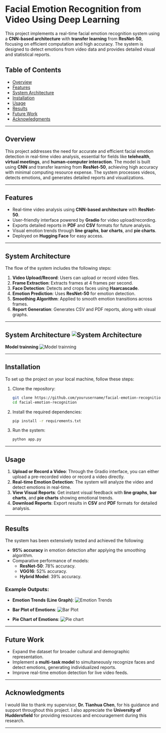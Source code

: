 # **Facial Emotion Recognition from Video Using Deep Learning**

This project implements a real-time facial emotion recognition system using a **CNN-based architecture** with **transfer learning** from **ResNet-50**, focusing on efficient computation and high accuracy. The system is designed to detect emotions from video data and provides detailed visual and statistical reports.

## **Table of Contents**
- [Overview](#overview)
- [Features](#features)
- [System Architecture](#system-architecture)
- [Installation](#installation)
- [Usage](#usage)
- [Results](#results)
- [Future Work](#future-work)
- [Acknowledgments](#acknowledgments)

---

## **Overview**
This project addresses the need for accurate and efficient facial emotion detection in real-time video analysis, essential for fields like **telehealth**, **virtual meetings**, and **human-computer interaction**. The model is built using **CNN** and transfer learning from **ResNet-50**, achieving high accuracy with minimal computing resource expense. The system processes videos, detects emotions, and generates detailed reports and visualizations.

---

## **Features**
- Real-time video analysis using **CNN-based architecture** with **ResNet-50**.
- User-friendly interface powered by **Gradio** for video upload/recording.
- Exports detailed reports in **PDF** and **CSV** formats for future analysis.
- Visual emotion trends through **line graphs**, **bar charts**, and **pie charts**.
- Deployed on **Hugging Face** for easy access.

---

## **System Architecture**
The flow of the system includes the following steps:
1. **Video Upload/Record**: Users can upload or record video files.
2. **Frame Extraction**: Extracts frames at 4 frames per second.
3. **Face Detection**: Detects and crops faces using **Haarcascade**.
4. **Emotion Prediction**: Uses **ResNet-50** for emotion detection.
5. **Smoothing Algorithm**: Applied to smooth emotion transitions across frames.
6. **Report Generation**: Generates CSV and PDF reports, along with visual graphs.
---
**System Architecture**
![System Architecture](./images/system.png)
---
**Model trainning**
![Model trainning](./images/trainning.png)

---

## **Installation**

To set up the project on your local machine, follow these steps:

1. Clone the repository:
    ```bash
    git clone https://github.com/yourusername/facial-emotion-recognition.git
    cd facial-emotion-recognition
    ```

2. Install the required dependencies:
    ```bash
    pip install -r requirements.txt
    ```

3. Run the system:
    ```bash
    python app.py
    ```

---

## **Usage**

1. **Upload or Record a Video**: Through the Gradio interface, you can either upload a pre-recorded video or record a video directly.
2. **Real-time Emotion Detection**: The system will analyze the video and detect emotions in real-time.
3. **View Visual Reports**: Get instant visual feedback with **line graphs**, **bar charts**, and **pie charts** showing emotional trends.
4. **Download Reports**: Export results in **CSV** and **PDF** formats for detailed analysis.

---

## **Results**
The system has been extensively tested and achieved the following:
- **95% accuracy** in emotion detection after applying the smoothing algorithm.
- Comparative performance of models:
  - **ResNet-50**: 78% accuracy.
  - **VGG16**: 52% accuracy.
  - **Hybrid Model**: 39% accuracy.

### Example Outputs:
- **Emotion Trends (Line Graph)**:
  ![Emotion Trends](./images/line_plot.png)
  
- **Bar Plot of Emotions**:
  ![Bar Plot](./images/bar_plot.png)

- **Pie Chart of Emotions**:
  ![Pie chart](./images/pie_chart.png)

---

## **Future Work**
- Expand the dataset for broader cultural and demographic representation.
- Implement a **multi-task model** to simultaneously recognize faces and detect emotions, generating individualized reports.
- Improve real-time emotion detection for live video feeds.

---

## **Acknowledgments**
I would like to thank my supervisor, **Dr. Tianhua Chen**, for his guidance and support throughout this project. I also appreciate the **University of Huddersfield** for providing resources and encouragement during this research.

---

